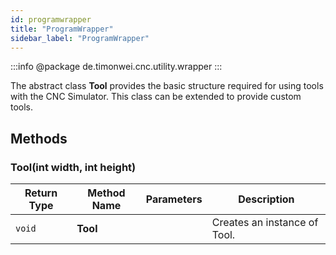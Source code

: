 ```yaml
---
id: programwrapper
title: "ProgramWrapper"
sidebar_label: "ProgramWrapper"
---
```


:::info
@package de.timonwei.cnc.utility.wrapper
:::

The abstract class **Tool** provides the basic structure required for using tools with the CNC Simulator. This class can be extended to provide custom tools.


## Methods

### Tool(int width, int height)
| Return Type   | Method Name   | Parameters  | Description    |
| ------------- | ------------- | ----------- | -------------- |
| `void`       | **Tool**      |             | Creates an instance of Tool. |
